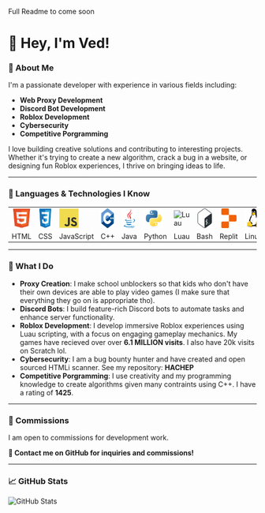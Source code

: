 Full Readme to come soon

# 👋 Hey, I'm Ved!

### 🌟 About Me
I'm a passionate developer with experience in various fields including:

- **Web Proxy Development**
- **Discord Bot Development**
- **Roblox Development**
- **Cybersecurity**
- **Competitive Porgramming**

I love building creative solutions and contributing to interesting projects. Whether it's trying to create a new algorithm, crack a bug in a website, or designing fun Roblox experiences, I thrive on bringing ideas to life.

---

### 🔧 Languages & Technologies I Know

<table>
  <tr>
    <td><img src="https://raw.githubusercontent.com/devicons/devicon/master/icons/html5/html5-original.svg" alt="HTML" width="40" height="40"/></td>
    <td><img src="https://raw.githubusercontent.com/devicons/devicon/master/icons/css3/css3-original.svg" alt="CSS" width="40" height="40"/></td>
    <td><img src="https://raw.githubusercontent.com/devicons/devicon/master/icons/javascript/javascript-original.svg" alt="JavaScript" width="40" height="40"/></td>
    <td><img src="https://raw.githubusercontent.com/devicons/devicon/master/icons/cplusplus/cplusplus-original.svg" alt="C++" width="40" height="40"/></td>
    <td><img src="https://raw.githubusercontent.com/devicons/devicon/master/icons/java/java-original.svg" alt="Java" width="40" height="40"/></td>
    <td><img src="https://raw.githubusercontent.com/devicons/devicon/master/icons/python/python-original.svg" alt="Python" width="40" height="40"/></td>
    <td><img src="https://avatars.githubusercontent.com/u/1063488?s=200&v=4" alt="Luau" width="40" height="40"/></td>
    <td><img src="https://raw.githubusercontent.com/devicons/devicon/master/icons/bash/bash-original.svg" alt="Bash" width="40" height="40"/></td>
    <td><img src="https://raw.githubusercontent.com/devicons/devicon/master/icons/replit/replit-original.svg" alt="Replit" width="40" height="40"/></td>
    <td><img src="https://raw.githubusercontent.com/devicons/devicon/master/icons/linux/linux-original.svg" alt="Linux" width="40" height="40"/></td>
  </tr>
  <tr>
    <td>HTML</td>
    <td>CSS</td>
    <td>JavaScript</td>
    <td>C++</td>
    <td>Java</td>
    <td>Python</td>
    <td>Luau</td>
    <td>Bash</td>
    <td>Replit</td>
    <td>Linux</td>
  </tr>
</table>

---

### 🚀 What I Do

- **Proxy Creation**: I make school unblockers so that kids who don't have their own devices are able to play video games (I make sure that everything they go on is appropriate tho).
- **Discord Bots**: I build feature-rich Discord bots to automate tasks and enhance server functionality.
- **Roblox Development**: I develop immersive Roblox experiences using Luau scripting, with a focus on engaging gameplay mechanics. My games have recieved over over **6.1 MILLION visits**. I also have 20k visits on Scratch lol.
- **Cybersecurity**: I am a bug bounty hunter and have created and open sourced HTMLi scanner. See my repository: **HACHEP**
- **Competitive Porgramming**: I use creativity and my programming knowledge to create algorithms given many contraints using C++. I have a rating of **1425**.

---

### 💼 Commissions

I am open to commissions for development work. 

**📩 Contact me on GitHub for inquiries and commissions!**

---

### 📈 GitHub Stats

![GitHub Stats](https://github-readme-stats.vercel.app/api?username=DevCalledVed&show_icons=true&theme=radical)
